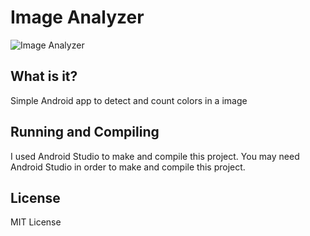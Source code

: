 # Image Analyzer
![Image Analyzer](/../screenshoot/screenshoots/screenshoot.jpg?raw=true "Image Analyzer")

## What is it?
Simple Android app to detect and count colors in a image

## Running and Compiling
I used Android Studio to make and compile this project. You may need Android Studio in order to make and compile this project.

## License
MIT License
